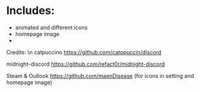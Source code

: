 # Includes:
- animated and different icons
- homepage image
- 

Credits: \n
catpuccino
https://github.com/catppuccin/discord

midnight-discord
https://github.com/refact0r/midnight-discord

Steam & Outlook
https://github.com/maenDisease
(for icons in setting and homepage image)

